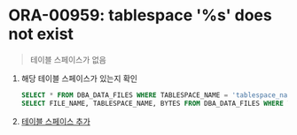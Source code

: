 ORA-00959: tablespace '%s' does not exist
===
>테이블 스페이스가 없음

1. 해당 테이블 스페이스가 있는지 확인
    ```sql
    SELECT * FROM DBA_DATA_FILES WHERE TABLESPACE_NAME = 'tablespace_name';
    SELECT FILE_NAME, TABLESPACE_NAME, BYTES FROM DBA_DATA_FILES WHERE TABLESPACE_NAME = 'tablespace_name';
    ```

1. [테이블 스페이스 추가](../tablespace/README.md#생성)

